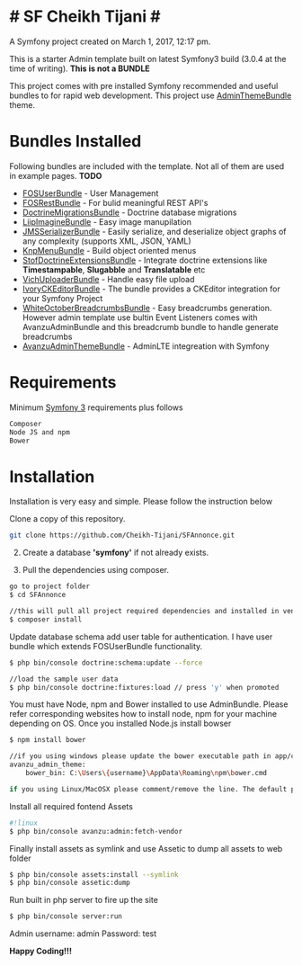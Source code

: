 **# SF Cheikh Tijani #**
===============================

A Symfony project created on March 1, 2017, 12:17 pm.

This is a starter Admin template built on latest Symfony3 build (3.0.4 at the time of writing). **This is not a BUNDLE**

This project comes with pre installed Symfony recommended and useful bundles to for rapid web development. This project use [AdminThemeBundle](https://github.com/avanzu/AdminThemeBundle) theme.

# Bundles Installed #

Following bundles are included with the template. Not all of them are used in example pages. **TODO**

* [FOSUserBundle](https://github.com/FriendsOfSymfony/FOSUserBundle) - User Management
* [FOSRestBundle](https://github.com/FriendsOfSymfony/FOSRestBundle) - For bulid meaningful REST API's
* [DoctrineMigrationsBundle](http://symfony.com/doc/current/bundles/DoctrineMigrationsBundle/index.html) - Doctrine database migrations
* [LiipImagineBundle](https://github.com/liip/LiipImagineBundle) - Easy image manupilation
* [JMSSerializerBundle](http://jmsyst.com/bundles/JMSSerializerBundle) - Easily serialize, and deserialize object graphs of any complexity (supports XML, JSON, YAML)
* [KnpMenuBundle](https://github.com/KnpLabs/KnpMenuBundle) - Build object oriented menus
* [StofDoctrineExtensionsBundle](https://github.com/stof/StofDoctrineExtensionsBundle) - Integrate doctrine extensions like **Timestampable**, **Slugabble** and **Translatable** etc
* [VichUploaderBundle](https://github.com/dustin10/VichUploaderBundle) - Handle easy file upload
* [IvoryCKEditorBundle](https://github.com/egeloen/IvoryCKEditorBundle) - The bundle provides a CKEditor integration for your Symfony Project
* [WhiteOctoberBreadcrumbsBundle](https://github.com/whiteoctober/BreadcrumbsBundle) - Easy breadcrumbs generation. However admin template use bultin Event Listeners comes with AvanzuAdminBundle and this breadcrumb bundle to handle generate breadcrumbs
* [AvanzuAdminThemeBundle](https://github.com/avanzu/AdminThemeBundle) - AdminLTE integreation with Symfony


# Requirements #

Minimum [Symfony 3](http://symfony.com/doc/current/reference/requirements.html) requirements plus follows

```sh
Composer
Node JS and npm
Bower
```

# Installation #

Installation is very easy and simple. Please follow the instruction below

Clone a copy of this repository.

```sh
git clone https://github.com/Cheikh-Tijani/SFAnnonce.git
```

2. Create a database **'symfony'** if not already exists.


3. Pull the dependencies using composer.

```sh
go to project folder
$ cd SFAnnonce

//this will pull all project required dependencies and installed in vendor folder.
$ composer install
```

Update database schema add user table for authentication. I have user bundle which extends FOSUserBundle functionality.

```sh
$ php bin/console doctrine:schema:update --force

//load the sample user data
$ php bin/console doctrine:fixtures:load // press 'y' when promoted
```

You must have Node, npm and Bower installed to use AdminBundle. Please refer corresponding websites how to install node, npm for your machine depending on OS. Once you installed Node.js install bowser

```sh
$ npm install bower

//if you using windows please update the bower executable path in app/config.yml file under
avanzu_admin_theme:
    bower_bin: C:\Users\{username}\AppData\Roaming\npm\bower.cmd

if you using Linux/MacOSX please comment/remove the line. The default path will be used.
```

Install all required fontend Assets

```sh
#!linux
$ php bin/console avanzu:admin:fetch-vendor
```

Finally install assets as symlink and use Assetic to dump all assets to web folder

```sh
$ php bin/console assets:install --symlink
$ php bin/console assetic:dump
```

Run built in php server to fire up the site

```sh
$ php bin/console server:run
```

Admin username: admin
Password: test

**Happy Coding!!!**
